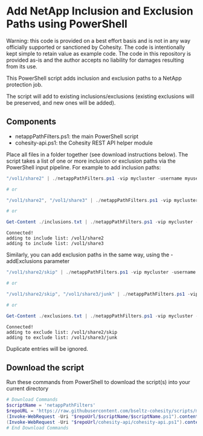# Add NetApp Inclusion and Exclusion Paths using PowerShell

Warning: this code is provided on a best effort basis and is not in any way officially supported or sanctioned by Cohesity. The code is intentionally kept simple to retain value as example code. The code in this repository is provided as-is and the author accepts no liability for damages resulting from its use.

This PowerShell script adds inclusion and exclusion paths to a NetApp protection job.

The script will add to existing inclusions/exclusions (existing exclusions will be preserved, and new ones will be added).

## Components

* netappPathFilters.ps1: the main PowerShell script
* cohesity-api.ps1: the Cohesity REST API helper module

Place all files in a folder together (see download instructions below). The script takes a list of one or more inclusion or exclusion paths via the PowerShell input pipeline. For example to add inclusion paths:

```powershell
"/vol1/share2" | ./netappPathFilters.ps1 -vip mycluster -username myusername -jobName NetAppJob -addInclusions

# or

"/vol1/share2", "/vol1/share3" | ./netappPathFilters.ps1 -vip mycluster -username myusername -jobName NetAppJob -addInclusions

# or

Get-Content ./inclusions.txt | ./netappPathFilters.ps1 -vip mycluster -username myusername -jobName NetAppJob -addInclusions
```

```text
Connected!
adding to include list: /vol1/share2
adding to include list: /vol1/share3
```

Similarly, you can add exclusion paths in the same way, using the -addExclusions parameter

```powershell
"/vol1/share2/skip" | ./netappPathFilters.ps1 -vip mycluster -username myusername -jobName NetAppJob -addExclusions

# or

"/vol1/share2/skip", "/vol1/share3/junk" | ./netappPathFilters.ps1 -vip mycluster -username myusername -jobName NetAppJob -addExclusions

# or

Get-Content ./exclusions.txt | ./netappPathFilters.ps1 -vip mycluster -username myusername -jobName NetAppJob -addExclusions
```

```text
Connected!
adding to exclude list: /vol1/share2/skip
adding to exclude list: /vol1/share3/junk
```

Duplicate entries will be ignored.

## Download the script

Run these commands from PowerShell to download the script(s) into your current directory

```powershell
# Download Commands
$scriptName = 'netappPathFilters'
$repoURL = 'https://raw.githubusercontent.com/bseltz-cohesity/scripts/master/powershell'
(Invoke-WebRequest -Uri "$repoUrl/$scriptName/$scriptName.ps1").content | Out-File "$scriptName.ps1"; (Get-Content "$scriptName.ps1") | Set-Content "$scriptName.ps1"
(Invoke-WebRequest -Uri "$repoUrl/cohesity-api/cohesity-api.ps1").content | Out-File cohesity-api.ps1; (Get-Content cohesity-api.ps1) | Set-Content cohesity-api.ps1
# End Download Commands
```
